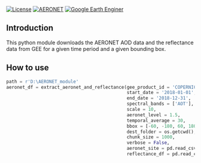 [![License](https://img.shields.io/badge/License-MIT-yellow.svg)](https://opensource.org/licenses/MIT)
[![AERONET](https://img.shields.io/badge/AERONET-blue)](https://aeronet.gsfc.nasa.gov/cgi-bin/webtool_aod_v3)
[![Google Earth Enginer](https://img.shields.io/badge/Google_Earth_Engine-orange)](https://developers.google.com/earth-engine/datasets/catalog)

## Introduction

This python module downloads the AERONET AOD data and the reflectance data from GEE for a given time period and a given bounding box.

## How to use
```python
path = r'D:\AERONET_module'
aeronet_df = extract_aeronet_and_reflectance(gee_product_id = 'COPERNICUS/S2_SR_HARMONIZED', 
                                             start_date = '2018-01-01', 
                                             end_date = '2018-12-31',
                                             spectral_bands = ['AOT'],
                                             scale = 10, 
                                             aeronet_level = 1.5, 
                                             temporal_average = 30,
                                             bbox = [-60, -180, 60, 180], 
                                             dest_folder = os.getcwd(), 
                                             chunk_size = 1000,
                                             verbose = False, 
                                             aeronet_site = pd.read_csv(os.path.join(path, 'aeronet_sites_2018.csv')), 
                                             reflectance_df = pd.read_csv(os.path.join (path, 'S2_SR_HARMONIZED_2018-01-01_2018-12-31.csv')))
```
